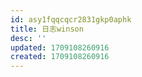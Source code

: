 ```yaml
---
id: asy1fqqcqcr2831gkp0aphk
title: 日志winson
desc: ''
updated: 1709108260916
created: 1709108260916
---
```



### 